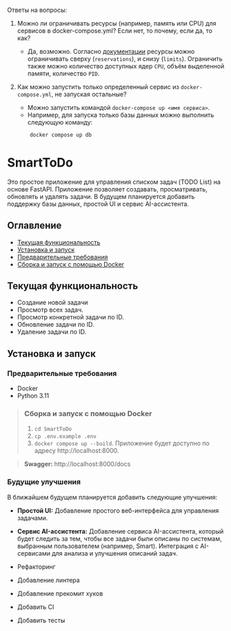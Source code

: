 Ответы на вопросы:
1. Можно ли ограничивать ресурсы (например, память или CPU) для сервисов в docker-compose.yml? Если нет, то почему, если да, то как?
    - Да, возможно. Согласно [документации](https://docs.docker.com/reference/compose-file/deploy/#resources) ресурсы можно ограничивать сверху (`reservations`), и снизу (`limits`). Ограничить также можно количество доступных ядер `CPU`, объём выделенной памяти, количество `PID`.

2. Как можно запустить только определенный сервис из `docker-compose.yml`, не запуская остальные?
   - Можно запустить командой `docker-compose up <имя сервиса>`. 
   - Например, для запуска только базы данных можно выполнить следующую команду:
    ``` bash
        docker compose up db
    ```

# SmartToDo

Это простое приложение для управления списком задач (TODO List) на основе FastAPI. Приложение позволяет создавать, просматривать, обновлять и удалять задачи. В будущем планируется добавить поддержку базы данных, простой UI и сервис AI-ассистента.

## Оглавление

- [Текущая функциональность](#текущая-функциональность)
- [Установка и запуск](#установка-и-запуск)
- [Предварительные требования](#предварительные-требования)
- [Сборка и запуск с помощью Docker](#сборка-и-запуск-с-помощью-docker)

## Текущая функциональность

- Создание новой задачи
- Просмотр всех задач.
- Просмотр конкретной задачи по ID.
- Обновление задачи по ID.
- Удаление задачи по ID.

## Установка и запуск

### Предварительные требования
- Docker
- Python 3.11

> ### Сборка и запуск с помощью Docker
> 1. `cd SmartToDo`
> 2. `cp .env.example .env`
> 3. `docker compose up --build`. Приложение будет доступно по адресу http://localhost:8000.

> **Swagger:** http://localhost:8000/docs

### Будущие улучшения
В ближайшем будущем планируется добавить следующие улучшения:
- **Простой UI:**
Добавление простого веб-интерфейса для управления задачами.

- **Сервис AI-ассистента:**
Добавление сервиса AI-ассистента, который будет следить за тем, чтобы все задачи были описаны по системам, выбранным пользователем (например, Smart).
Интеграция с AI-сервисами для анализа и улучшения описаний задач.
- Рефакторинг
- Добавление линтера
- Добавление прекомит хуков
- Добавить CI
- Добавить тесты
